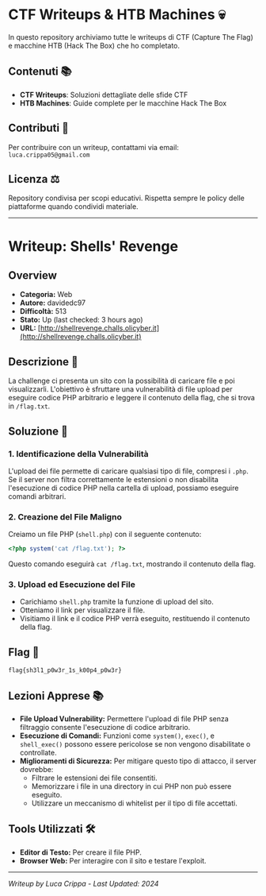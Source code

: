 # CTF Writeups & HTB Machines 💀

In questo repository archiviamo tutte le writeups di CTF (Capture The Flag) e macchine HTB (Hack The Box) che ho completato.

## Contenuti 📚
- **CTF Writeups**: Soluzioni dettagliate delle sfide CTF
- **HTB Machines**: Guide complete per le macchine Hack The Box

## Contributi 🤝
Per contribuire con un writeup, contattami via email: `luca.crippa05@gmail.com`

## Licenza ⚖️
Repository condivisa per scopi educativi. Rispetta sempre le policy delle piattaforme quando condividi materiale.

---

# Writeup: Shells' Revenge

## Overview
- **Categoria:** Web
- **Autore:** davidedc97
- **Difficoltà:** 513
- **Stato:** Up (last checked: 3 hours ago)
- **URL:** [http://shellrevenge.challs.olicyber.it](http://shellrevenge.challs.olicyber.it)

## Descrizione 📝
La challenge ci presenta un sito con la possibilità di caricare file e poi visualizzarli. L'obiettivo è sfruttare una vulnerabilità di file upload per eseguire codice PHP arbitrario e leggere il contenuto della flag, che si trova in `/flag.txt`.

## Soluzione 🎯

### 1. Identificazione della Vulnerabilità
L'upload dei file permette di caricare qualsiasi tipo di file, compresi i `.php`. Se il server non filtra correttamente le estensioni o non disabilita l'esecuzione di codice PHP nella cartella di upload, possiamo eseguire comandi arbitrari.

### 2. Creazione del File Maligno
Creiamo un file PHP (`shell.php`) con il seguente contenuto:
```php
<?php system('cat /flag.txt'); ?>
```
Questo comando eseguirà `cat /flag.txt`, mostrando il contenuto della flag.

### 3. Upload ed Esecuzione del File
- Carichiamo `shell.php` tramite la funzione di upload del sito.
- Otteniamo il link per visualizzare il file.
- Visitiamo il link e il codice PHP verrà eseguito, restituendo il contenuto della flag.

## Flag 🏁
```
flag{sh3l1_p0w3r_1s_k00p4_p0w3r}
```

## Lezioni Apprese 📚
- **File Upload Vulnerability:** Permettere l'upload di file PHP senza filtraggio consente l'esecuzione di codice arbitrario.
- **Esecuzione di Comandi:** Funzioni come `system()`, `exec()`, e `shell_exec()` possono essere pericolose se non vengono disabilitate o controllate.
- **Miglioramenti di Sicurezza:** Per mitigare questo tipo di attacco, il server dovrebbe:
  - Filtrare le estensioni dei file consentiti.
  - Memorizzare i file in una directory in cui PHP non può essere eseguito.
  - Utilizzare un meccanismo di whitelist per il tipo di file accettati.

## Tools Utilizzati 🛠️
- **Editor di Testo:** Per creare il file PHP.
- **Browser Web:** Per interagire con il sito e testare l'exploit.

---

*Writeup by Luca Crippa - Last Updated: 2024*
